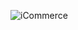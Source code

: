 ![iCommerce](https://github.com/hemilyb/apple-ecommerce/assets/140456152/13846ac1-3f65-47cf-9c97-b70666e382ee)
